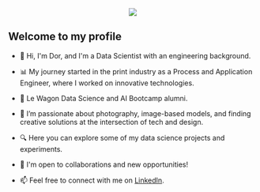 
<div align="center">
  <img src="https://c.tenor.com/IdyfGO5EewIAAAAC/hi-hello.gif">
</div>

## Welcome to my profile

- 👋 Hi, I'm Dor, and I'm a Data Scientist with an engineering background.

- 📊 My journey started in the print industry as a Process and Application Engineer, where I worked on innovative technologies.

- 🚀 Le Wagon Data Science and AI Bootcamp alumni.

- 📸 I’m passionate about photography, image-based models, and finding creative solutions at the intersection of tech and design.

- 🔍 Here you can explore some of my data science projects and experiments.

- 🤝 I'm open to collaborations and new opportunities!

- 📫 Feel free to connect with me on [LinkedIn](https://www.linkedin.com/in/dor-weinberger/).
